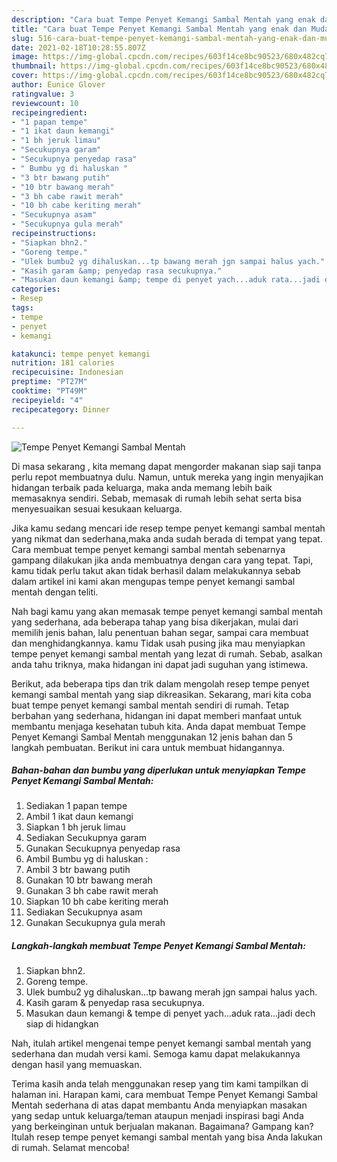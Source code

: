```yaml
---
description: "Cara buat Tempe Penyet Kemangi Sambal Mentah yang enak dan Mudah Dibuat"
title: "Cara buat Tempe Penyet Kemangi Sambal Mentah yang enak dan Mudah Dibuat"
slug: 516-cara-buat-tempe-penyet-kemangi-sambal-mentah-yang-enak-dan-mudah-dibuat
date: 2021-02-18T10:28:55.807Z
image: https://img-global.cpcdn.com/recipes/603f14ce8bc90523/680x482cq70/tempe-penyet-kemangi-sambal-mentah-foto-resep-utama.jpg
thumbnail: https://img-global.cpcdn.com/recipes/603f14ce8bc90523/680x482cq70/tempe-penyet-kemangi-sambal-mentah-foto-resep-utama.jpg
cover: https://img-global.cpcdn.com/recipes/603f14ce8bc90523/680x482cq70/tempe-penyet-kemangi-sambal-mentah-foto-resep-utama.jpg
author: Eunice Glover
ratingvalue: 3
reviewcount: 10
recipeingredient:
- "1 papan tempe"
- "1 ikat daun kemangi"
- "1 bh jeruk limau"
- "Secukupnya garam"
- "Secukupnya penyedap rasa"
- " Bumbu yg di haluskan "
- "3 btr bawang putih"
- "10 btr bawang merah"
- "3 bh cabe rawit merah"
- "10 bh cabe keriting merah"
- "Secukupnya asam"
- "Secukupnya gula merah"
recipeinstructions:
- "Siapkan bhn2."
- "Goreng tempe."
- "Ulek bumbu2 yg dihaluskan...tp bawang merah jgn sampai halus yach."
- "Kasih garam &amp; penyedap rasa secukupnya."
- "Masukan daun kemangi &amp; tempe di penyet yach...aduk rata...jadi dech siap di hidangkan"
categories:
- Resep
tags:
- tempe
- penyet
- kemangi

katakunci: tempe penyet kemangi 
nutrition: 181 calories
recipecuisine: Indonesian
preptime: "PT27M"
cooktime: "PT49M"
recipeyield: "4"
recipecategory: Dinner

---
```



![Tempe Penyet Kemangi Sambal Mentah](https://img-global.cpcdn.com/recipes/603f14ce8bc90523/680x482cq70/tempe-penyet-kemangi-sambal-mentah-foto-resep-utama.jpg)

Di masa  sekarang , kita memang dapat mengorder makanan siap saji tanpa perlu repot membuatnya dulu. Namun, untuk mereka yang ingin menyajikan hidangan terbaik pada keluarga, maka anda memang lebih baik memasaknya sendiri. Sebab, memasak di rumah lebih sehat serta bisa menyesuaikan sesuai kesukaan keluarga.

Jika kamu sedang mencari ide resep tempe penyet kemangi sambal mentah yang nikmat dan sederhana,maka anda sudah berada di tempat yang tepat. Cara membuat tempe penyet kemangi sambal mentah  sebenarnya gampang dilakukan jika anda membuatnya dengan cara yang tepat. Tapi, kamu tidak perlu takut akan tidak berhasil dalam melakukannya 
sebab dalam artikel ini kami akan mengupas tempe penyet kemangi sambal mentah dengan teliti.  



Nah bagi kamu yang akan memasak tempe penyet kemangi sambal mentah yang sederhana, ada beberapa tahap yang bisa dikerjakan, mulai dari memilih jenis bahan, lalu penentuan bahan segar, sampai cara membuat dan menghidangkannya. kamu Tidak usah pusing jika mau menyiapkan tempe penyet kemangi sambal mentah yang lezat di rumah. Sebab, asalkan anda  tahu triknya, maka hidangan ini dapat jadi suguhan yang istimewa.

Berikut, ada beberapa tips dan trik dalam mengolah resep tempe penyet kemangi sambal mentah yang siap dikreasikan. Sekarang, mari kita coba buat tempe penyet kemangi sambal mentah sendiri di rumah. Tetap berbahan yang sederhana, hidangan ini dapat memberi manfaat untuk membantu menjaga kesehatan tubuh kita. Anda dapat membuat Tempe Penyet Kemangi Sambal Mentah menggunakan 12 jenis bahan dan 5 langkah pembuatan. Berikut ini cara untuk membuat hidangannya.

<!--inarticleads1-->

##### Bahan-bahan dan bumbu yang diperlukan untuk menyiapkan Tempe Penyet Kemangi Sambal Mentah:

1. Sediakan 1 papan tempe
1. Ambil 1 ikat daun kemangi
1. Siapkan 1 bh jeruk limau
1. Sediakan Secukupnya garam
1. Gunakan Secukupnya penyedap rasa
1. Ambil  Bumbu yg di haluskan :
1. Ambil 3 btr bawang putih
1. Gunakan 10 btr bawang merah
1. Gunakan 3 bh cabe rawit merah
1. Siapkan 10 bh cabe keriting merah
1. Sediakan Secukupnya asam
1. Gunakan Secukupnya gula merah




<!--inarticleads2-->

##### Langkah-langkah membuat Tempe Penyet Kemangi Sambal Mentah:

1. Siapkan bhn2.
1. Goreng tempe.
1. Ulek bumbu2 yg dihaluskan...tp bawang merah jgn sampai halus yach.
1. Kasih garam &amp; penyedap rasa secukupnya.
1. Masukan daun kemangi &amp; tempe di penyet yach...aduk rata...jadi dech siap di hidangkan




Nah, itulah artikel mengenai  tempe penyet kemangi sambal mentah  yang sederhana dan mudah versi kami. Semoga kamu dapat melakukannya dengan hasil yang memuaskan. 

Terima kasih anda telah menggunakan resep yang tim kami tampilkan di halaman ini. Harapan kami, cara membuat  Tempe Penyet Kemangi Sambal Mentah sederhana di atas dapat membantu Anda menyiapkan masakan yang sedap untuk keluarga/teman ataupun menjadi inspirasi bagi Anda yang berkeinginan untuk berjualan makanan. Bagaimana? Gampang kan? Itulah resep tempe penyet kemangi sambal mentah yang bisa Anda lakukan di rumah. Selamat mencoba!

